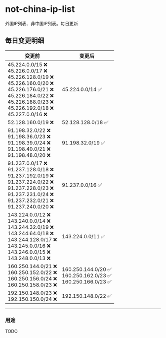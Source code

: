 # not-china-ip-list
外国IP列表、非中国IP列表。每日更新

每日变更明细
--------------------
|  变更前   | 变更后 |
|  ----  | ----  |
|  45.224.0.0/15 :x: <br> 45.226.0.0/17 :x: <br> 45.226.128.0/19 :x: <br> 45.226.160.0/20 :x: <br> 45.226.176.0/21 :x: <br> 45.226.184.0/22 :x: <br> 45.226.188.0/23 :x: <br> 45.226.192.0/18 :x: <br> 45.227.0.0/16 :x: <br> | 45.224.0.0/14 :white_check_mark: | 
|  52.128.160.0/19 :x:  | 52.128.128.0/18 :white_check_mark: | 
|  91.198.32.0/22 :x: <br> 91.198.36.0/23 :x: <br> 91.198.39.0/24 :x: <br> 91.198.40.0/21 :x: <br> 91.198.48.0/20 :x: <br> | 91.198.32.0/19 :white_check_mark: | 
|  91.237.0.0/17 :x: <br> 91.237.128.0/18 :x: <br> 91.237.192.0/19 :x: <br> 91.237.224.0/22 :x: <br> 91.237.228.0/23 :x: <br> 91.237.231.0/24 :x: <br> 91.237.232.0/21 :x: <br> 91.237.240.0/20 :x: <br> | 91.237.0.0/16 :white_check_mark: | 
|  143.224.0.0/12 :x: <br> 143.240.0.0/14 :x: <br> 143.244.32.0/19 :x: <br> 143.244.64.0/18 :x: <br> 143.244.128.0/17 :x: <br> 143.245.0.0/16 :x: <br> 143.246.0.0/15 :x: <br> 143.248.0.0/13 :x: <br> | 143.224.0.0/11 :white_check_mark: | 
|  160.250.144.0/21 :x: <br> 160.250.152.0/22 :x: <br> 160.250.156.0/24 :x: <br> 160.250.158.0/23 :x: <br> | 160.250.144.0/20 :white_check_mark: <br> 160.250.162.0/23 :white_check_mark: <br> 160.250.166.0/23 :white_check_mark: <br>  | 
|  192.150.148.0/23 :x: <br> 192.150.150.0/24 :x: <br> | 192.150.148.0/22 :white_check_mark: | 

--------------------
### 用途
TODO
